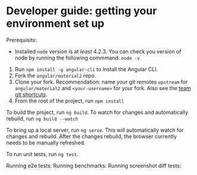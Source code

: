 # Developer guide: getting your environment set up

Prerequisits:
- Installed `node` version is at _least_ 4.2.3. You can check you version of node by running the following commmand: `node -v`

1. Run `npm install -g angular-cli` to install the Angular CLI.
2. Fork the `angular/material2` repo. 
3. Clone your fork. 
   Recommendation: name your git remotes `upstream` for `angular/material2`
   and `<your-username>` for your fork. Also see the [team git shortcuts](https://github.com/angular/material2/wiki/Team-git----bash-shortcuts).
4. From the root of the project, run `npm install`


To build the project, run `ng build`. 
To watch for changes and automatically rebuild, run `ng build --watch`

To bring up a local server, run `ng serve`. This will automatically watch for changes and rebuild.
After the changes rebuild, the browser currently needs to be manually refreshed.

To run unit tests, run `ng test`.

Running e2e tests: <not yet implemented>
Running benchmarks: <not yet implemented>
Running screenshot diff tests: <not yet implemented>
